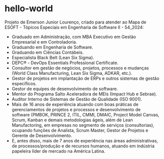 # hello-world
Projeto de Emerson Junior Lourenço, criado para atender ao Mapa de ESOFT - Tópicos Especiais em Engenharia de Software II - 54_2024:

- Graduado em Administração, com MBA Executivo em Gestão Empresarial e em Controladoria.
- Graduando em Engenharia de Software.
- Graduando em Ciências Contábeis.
- Especialista Black Belt (Lean Six Sigma).
- DEPC® - DevOps Essentials Professional Certificate.
- Consultor em gestão de negócios, projetos, processos e mudanças (World Class Manufacturing, Lean Six Sigma, ADKAR, etc.).
- Gestor de projetos em implantação de ERPs e outros sistemas de gestão específicos.
- Gestor de equipes de desenvolvimento de software.
- Mentor do Programa Salto Aceleradora de MEIs (Impact Hub e Sebrae).
- Auditor Interno de Sistemas de Gestão de Qualidade (ISO 9001).
- Mais de 16 anos de experiência atuando com boas práticas de gerenciamentos de projetos e processos e desenvolvimento de software (PMBOK, PRINCE 2, ITIL, CMMI, DMAIC, Project Model Canvas, Scrum, Kanban e demais metodologias ágeis, além de Lean Manufactoring, em empresas no segmento de serviços (consultorias), ocupando funções de Analista, Scrum Master, Gestor de Projetos e Gerente de Desenvolvimento.
- E, antes disso, mais de 7 anos de experiência nas áreas administrativas, de processos/produção e de recursos humanos, atuando em indústria papeleira líder de mercado na América Latina.
